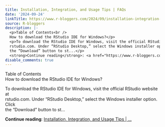 ```yaml
---
title: Installation, Integration, and Usage Tips | FAQs
date: '2024-09-24'
linkTitle: https://www.r-bloggers.com/2024/09/installation-integration-and-usage-tips-faqs/
source: R-bloggers
description: |-
  <p>Table of Contents<br />
  How to download the RStudio IDE for Windows?</p>
  <p>To download the RStudio IDE for Windows, visit the official RStudio website at<br />
  rstudio.com. Under “RStudio Desktop,” select the Windows installer option. Click<br />
  the “Download” button to st...</p>
  <strong>Continue reading</strong>: <a href="https://www.r-bloggers.com/2024/09/installation-integration-and-usage-tips-faqs/">Installation, Integration, and Usage Tips | ...
disable_comments: true
---
```

<p>Table of Contents<br />
How to download the RStudio IDE for Windows?</p>
<p>To download the RStudio IDE for Windows, visit the official RStudio website at<br />
rstudio.com. Under “RStudio Desktop,” select the Windows installer option. Click<br />
the “Download” button to st...</p>
<strong>Continue reading</strong>: <a href="https://www.r-bloggers.com/2024/09/installation-integration-and-usage-tips-faqs/">Installation, Integration, and Usage Tips | ...